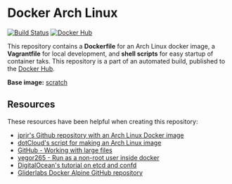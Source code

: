 # Docker Arch Linux

[![Build Status](http://jenkins.hesjevik.im/job/docker-archlinux/badge/icon)](http://jenkins.hesjevik.im/job/docker-archlinux/) [![Docker Hub](https://img.shields.io/badge/docker-ready-blue.svg?style=plastic)](https://registry.hub.docker.com/u/bachelorthesis/archlinux/)

This repository contains a **Dockerfile** for an Arch Linux docker image, a **Vagrantfile** for local development, and **shell scripts** for easy startup of container taks. This repository is a part of an automated build, published to the [Docker Hub][docker_hub_repository].

**Base image:** [scratch][docker_hub_base_image]

[docker_hub_repository]: https://registry.hub.docker.com/u/bachelorthesis/archlinux/
[docker_hub_base_image]: https://registry.hub.docker.com/_/scratch/

## Resources

These resources have been helpful when creating this repository:

* [jprjr's Github repository with an Arch Linux Docker image][github_repository_jprjr_docker_archlinux]
* [dotCloud's script for making an Arch Linux image][github_docker_docker_contrib_mkimage_arch]
* [GitHub - Working with large files][github_working_with_large_files]
* [yegor265 - Run as a non-root user inside docker][yegor265_docker_as_non_root]
* [DigitalOcean's tutorial on etcd and confd][digitalocean_tutorial_etcd_confd]
* [Gliderlabs Docker Alpine GitHub repository][gliderlabs_github_docker_alpine]

[github_repository_jprjr_docker_archlinux]: https://github.com/jprjr/docker-archlinux
[github_docker_docker_contrib_mkimage_arch]: https://github.com/docker/docker/blob/master/contrib/mkimage-arch.sh
[github_working_with_large_files]: https://help.github.com/articles/working-with-large-files/
[yegor265_docker_as_non_root]: http://www.yegor256.com/2014/08/29/docker-non-root.html
[digitalocean_tutorial_etcd_confd]: https://www.digitalocean.com/community/tutorials/how-to-use-confd-and-etcd-to-dynamically-reconfigure-services-in-coreos
[gliderlabs_github_docker_alpine]: https://github.com/gliderlabs/docker-alpine